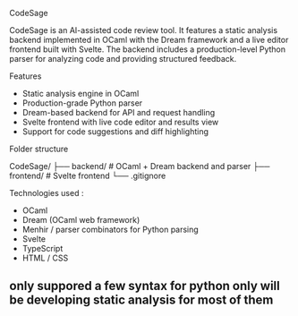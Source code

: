 CodeSage

CodeSage is an AI-assisted code review tool. It features a static analysis backend implemented in OCaml with the Dream framework and a live editor frontend built with Svelte. 
The backend includes a production-level Python parser for analyzing code and providing structured feedback.

Features

- Static analysis engine in OCaml  
- Production-grade Python parser  
- Dream-based backend for API and request handling  
- Svelte frontend with live code editor and results view  
- Support for code suggestions and diff highlighting  

Folder structure

CodeSage/
├── backend/ # OCaml + Dream backend and parser
├── frontend/ # Svelte frontend
└── .gitignore


Technologies used : 

- OCaml  
- Dream (OCaml web framework)  
- Menhir / parser combinators for Python parsing  
- Svelte  
- TypeScript  
- HTML / CSS  

## only suppored a few syntax for python only will be developing static analysis for most of them
